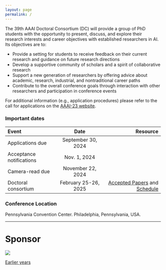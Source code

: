 ```yaml
---
layout: page
permalink: /
---
```


The 39th AAAI Doctoral Consortium (DC) will provide a group of PhD students with the opportunity to present, discuss, and explore their research interests and career objectives with established researchers in AI. Its objectives are to:
- Provide a setting for students to receive feedback on their current research and guidance on future research directions
- Develop a supportive community of scholars and a spirit of collaborative research
- Support a new generation of researchers by offering advice about academic, research, industrial, and nontraditional career paths
- Contribute to the overall conference goals through interaction with other researchers and participation in conference events

For additional information (e.g., application procedures) please refer to the call for applications on the [AAAI-23 website](https://aaai.org/conference/aaai/aaai-25/).


### Important dates

| Event       | Date     | Resource     |
| :------------- | :----------: | -----------: |
|  Applications due | September 30, 2024  |    |
|  Acceptance notifications | Nov. 1, 2024 | |
|  Camera-read due | November 22, 2024 | |
|  Doctoral consortium | February 25-26, 2025 | [Accepted Papers](/dc2025/papers) and [Schedule](/dc2025/schedule) |

### Conference Location
Pennsylvania Convention Center.
Philadelphia, Pennsylvania, USA. 


----------
# Sponsor

![](/dc2023/images/AIJ-logo.jpeg)

[Earlier years](/)
